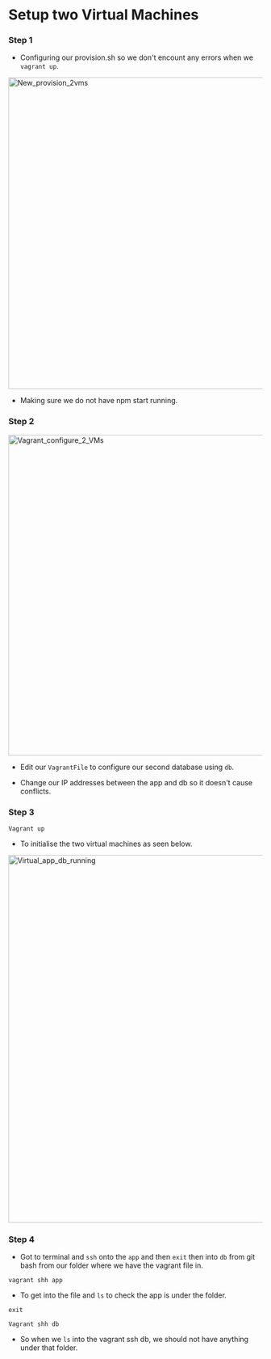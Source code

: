 <h1>Setup two Virtual Machines</h1>

<h3>Step 1</h3>

- Configuring our provision.sh so we don't encount any errors when we `vagrant up`.

<img width="617" alt="New_provision_2vms" src="https://user-images.githubusercontent.com/126012715/233084939-f8b72d58-99c2-472b-8fa3-a71b126ae5c4.png">

- Making sure we do not have npm start running.

<h3>Step 2</h3>

<img width="635" alt="Vagrant_configure_2_VMs" src="https://user-images.githubusercontent.com/126012715/233078949-a425ad3b-7076-4cd2-a82d-bd4798085fa3.png">

- Edit our `VagrantFile` to configure our second database using `db`.

- Change our IP addresses between the app and db so it doesn't cause conflicts.

<h3>Step 3</h3>

`Vagrant up`

- To initialise the two virtual machines as seen below.

<img width="728" alt="Virtual_app_db_running" src="https://user-images.githubusercontent.com/126012715/233079121-d901408b-b505-4174-a2a9-a56d724cff75.png">

<h3>Step 4</h3>

- Got to terminal and `ssh` onto the `app` and then `exit` then into `db` from git bash from our folder where we have the vagrant file in.

`vagrant shh app` 

- To get into the file and `ls` to check the app is under the folder.

`exit`

`Vagrant shh db`

- So when we `ls` into the vagrant ssh db, we should not have anything under that folder.


